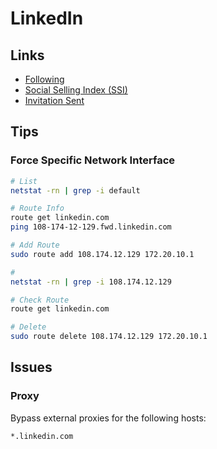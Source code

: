 # LinkedIn

## Links

- [Following](https://linkedin.com/feed/following/)
- [Social Selling Index (SSI)](https://linkedin.com/sales/ssi)
- [Invitation Sent](https://linkedin.com/mynetwork/invitation-manager/sent/)

## Tips

### Force Specific Network Interface

```sh
# List
netstat -rn | grep -i default

# Route Info
route get linkedin.com
ping 108-174-12-129.fwd.linkedin.com

# Add Route
sudo route add 108.174.12.129 172.20.10.1

#
netstat -rn | grep -i 108.174.12.129

# Check Route
route get linkedin.com

# Delete
sudo route delete 108.174.12.129 172.20.10.1
```

## Issues

### Proxy

Bypass external proxies for the following hosts:

```txt
*.linkedin.com
```

